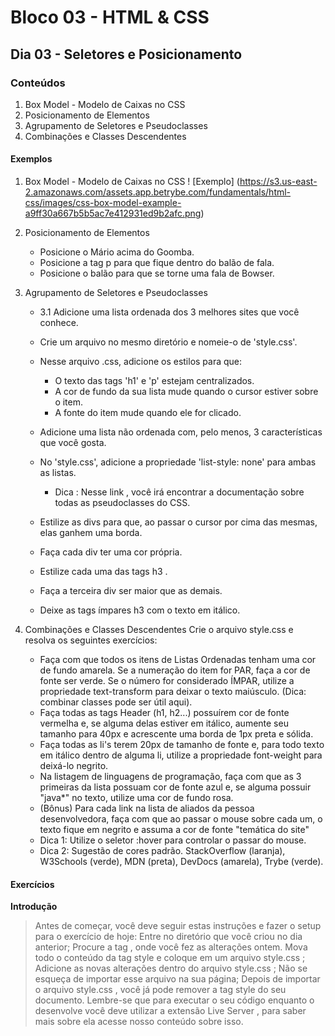 # Bloco 03 - HTML & CSS
## Dia 03 - Seletores e Posicionamento

### Conteúdos
1. Box Model - Modelo de Caixas no CSS
2. Posicionamento de Elementos
3. Agrupamento de Seletores e Pseudoclasses
4. Combinações e Classes Descendentes

#### Exemplos

1. Box Model - Modelo de Caixas no CSS
! [Exemplo] (https://s3.us-east-2.amazonaws.com/assets.app.betrybe.com/fundamentals/html-css/images/css-box-model-example-a9ff30a667b5b5ac7e412931ed9b2afc.png)

2. Posicionamento de Elementos
    - Posicione o Mário acima do Goomba.
    - Posicione a tag p para que fique dentro do balão de fala.
    - Posicione o balão para que se torne uma fala de Bowser.

3. Agrupamento de Seletores e Pseudoclasses
    - 3.1 Adicione uma lista ordenada dos 3 melhores sites que você conhece.
    - Crie um arquivo no mesmo diretório e nomeie-o de 'style.css'.
    - Nesse arquivo .css, adicione os estilos para que:
        - O texto das tags 'h1' e 'p' estejam centralizados.
        - A cor de fundo da sua lista mude quando o cursor estiver sobre o item.
        - A fonte do item mude quando ele for clicado.
    - Adicione uma lista não ordenada com, pelo menos, 3 características que você gosta.
    - No 'style.css', adicione a propriedade 'list-style: none' para ambas as listas.
        - Dica : Nesse link , você irá encontrar a documentação sobre todas as pseudoclasses do CSS.

    - Estilize as divs para que, ao passar o cursor por cima das mesmas, elas ganhem uma borda.
    - Faça cada div ter uma cor própria.
    - Estilize cada uma das tags h3 .
    - Faça a terceira div ser maior que as demais.
    - Deixe as tags ímpares h3 com o texto em itálico.

4. Combinações e Classes Descendentes
    Crie o arquivo style.css e resolva os seguintes exercícios:
    - Faça com que todos os itens de Listas Ordenadas tenham uma cor de fundo amarela. Se a numeração do item for PAR, faça a cor de fonte ser verde. Se o número for considerado ÍMPAR, utilize a propriedade text-transform para deixar o texto maiúsculo. (Dica: combinar classes pode ser útil aqui).
    - Faça todas as tags Header (h1, h2...) possuírem cor de fonte vermelha e, se alguma delas estiver em itálico, aumente seu tamanho para 40px e acrescente uma borda de 1px preta e sólida.
    - Faça todas as li's terem 20px de tamanho de fonte e, para todo texto em itálico dentro de alguma li, utilize a propriedade font-weight para deixá-lo negrito.
    - Na listagem de linguagens de programação, faça com que as 3 primeiras da lista possuam cor de fonte azul e, se alguma possuir "java*" no texto, utilize uma cor de fundo rosa.
    - (Bônus) Para cada link na lista de aliados da pessoa desenvolvedora, faça com que ao passar o mouse sobre cada um, o texto fique em negrito e assuma a cor de fonte "temática do site"
    - Dica 1: Utilize o seletor :hover para controlar o passar do mouse.
    - Dica 2: Sugestão de cores padrão. StackOverflow (laranja), W3Schools (verde), MDN (preta), DevDocs (amarela), Trybe (verde).

#### Exercícios

**Introdução**

> Antes de começar, você deve seguir estas instruções e fazer o setup para o exercício de hoje:
> Entre no diretório que você criou no dia anterior;
> Procure a tag <style></style> , onde você fez as alterações ontem. Mova todo o conteúdo da tag style e coloque em um arquivo style.css ;
> Adicione as novas alterações dentro do arquivo style.css ;
> Não se esqueça de importar esse arquivo na sua página;
> Depois de importar o arquivo style.css , você já pode remover a tag style do seu documento.
> Lembre-se que para executar o seu código enquanto o desenvolve você deve utilizar a extensão Live Server , para saber mais sobre ela acesse nosso conteúdo sobre isso.